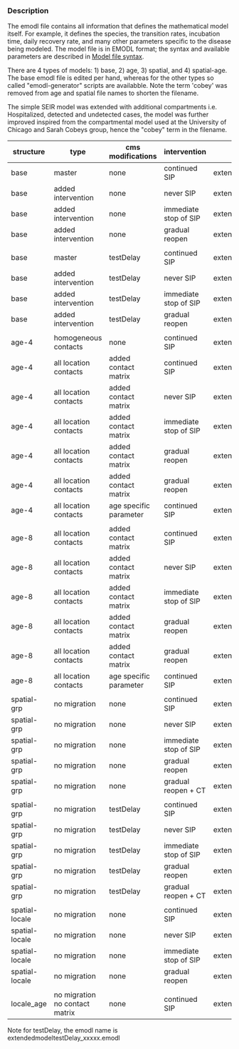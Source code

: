 ### Description 

The emodl file contains all information that defines the mathematical model itself. 
For example, it defines the species, the transition rates, incubation time, daily recovery rate, and many other parameters specific to the disease being modeled. 
The model file is in EMODL format; the syntax and available parameters are described in [Model file syntax](https://idmod.org/docs/cms/model-file.html).


There are 4 types of models: 1) base, 2) age, 3) spatial, and 4) spatial-age. 
The base emodl file is edited per hand, whereas for the other types so called "emodl-generator" scripts are availabble. 
Note the term 'cobey' was removed from age and spatial file names to shorten the filename. 

The simple SEIR model was extended with additional compartments i.e. Hospitalized, detected and undetected cases, 
the model was further improved inspired from the compartmental model used at the University of Chicago and Sarah Cobeys group, hence the "cobey" term in the filename. 


| structure      | type                            | cms modifications        | intervention          | emodl name                                             |
|----------------|---------------------------------|--------------------------|-----------------------|--------------------------------------------------------|
| base           | master                          | none                     | continued SIP         | extendedmodel_cobey.emodl                              |
| base           | added intervention              | none                     | never SIP             | extendedmodel_cobey_noSIP.emodl                        |
| base           | added intervention              | none                     | immediate stop of SIP | extendedmodel_cobey_interventionStopy.emodl            |
| base           | added intervention              | none                     | gradual reopen        | extendedmodel_cobey_gradual_reopening.emodl            |
|                |                                 |                          |                       |                                                        |
| base           | master                          | testDelay                | continued SIP         | extendedmodeltestDelay_cobey.emodl                              |
| base           | added intervention              | testDelay                | never SIP             | extendedmodeltestDelay_cobey_noSIP.emodl                        |
| base           | added intervention              | testDelay                | immediate stop of SIP | extendedmodeltestDelay_cobey_interventionStopy.emodl            |
| base           | added intervention              | testDelay                | gradual reopen        | extendedmodeltestDelay_cobey_gradual_reopening.emodl            |
|                |                                 |                          |                       |                                                        |
| age-4          | homogeneous contacts            | none                     | continued SIP         | extendedmodel_age4_homogeneous.emodl                   |
| age-4          | all location contacts           | added contact matrix     | continued SIP         | extendedmodel_age4.emodl                               |
| age-4          | all location contacts           | added contact matrix     | never SIP             | extendedmodel_age4_neverSIP.emodl                      |
| age-4          | all location contacts           | added contact matrix     | immediate stop of SIP | extendedmodel_age4_interventionStop.emodl              |
| age-4          | all location contacts           | added contact matrix     | gradual reopen        | extendedmodel_age4_gradual_reopening.emodl             |
| age-4          | all location contacts           | added contact matrix     | gradual reopen        | extendedmodel_age4_contactTracing.emodl  
| age-4          | all location contacts           | age specific parameter   | continued SIP         | extendedmodel_age4_param.emodl                         |
|                |                                 |                          |                       |                                                        |
| age-8          | all location contacts           | added contact matrix     | continued SIP         | extendedmodel_age8.emodl                               |
| age-8          | all location contacts           | added contact matrix     | never SIP             | extendedmodel_age8_neverSIP.emodl                      |
| age-8          | all location contacts           | added contact matrix     | immediate stop of SIP | extendedmodel_age8_interventionStop.emodl              |
| age-8          | all location contacts           | added contact matrix     | gradual reopen        | extendedmodel_age8_gradual_reopening.emodl             |
| age-8          | all location contacts           | added contact matrix     | gradual reopen        | extendedmodel_age8_contactTracing.emodl 
| age-8          | all location contacts           | age specific parameter   | continued SIP         | extendedmodel_age8_param.emodl                         |
|                |                                 |                          |                       |                                                        |
| spatial-grp    | no migration                    | none                     | continued SIP         | extendedmodel_EMSgrp.emodl                            |
| spatial-grp    | no migration                    | none                     | never SIP             | extendedmodel_EMSgrp_neverSIP.emodl                   |
| spatial-grp    | no migration                    | none                     | immediate stop of SIP | extendedmodel_EMSgrp_interventionStop.emodl           |
| spatial-grp    | no migration                    | none                     | gradual reopen        | extendedmodel_EMSgrp_gradual_reopening.emodl          |
| spatial-grp    | no migration                    | none                     | gradual reopen + CT   | extendedmodel_EMSgrp_gradual_contactTracing.emodl  
|                |                                 |                          |                       |                                                        |
| spatial-grp    | no migration  				   | testDelay                | continued SIP         | extendedmodeltestDelay_EMSgrp.emodl                            |
| spatial-grp    | no migration  				   | testDelay                | never SIP             | extendedmodeltestDelay_EMSgrp_neverSIP.emodl                   |
| spatial-grp    | no migration  				   | testDelay                | immediate stop of SIP | extendedmodeltestDelay_EMSgrp_interventionStop.emodl           |
| spatial-grp    | no migration  				   | testDelay                | gradual reopen        | extendedmodeltestDelay_EMSgrp_gradual_reopening.emodl          |
| spatial-grp    | no migration  				   | testDelay                | gradual reopen + CT   | extendedmodeltestDelay_EMSgrp_gradual_contactTracing.emodl  
|                |                                 |                          |                       |                                                        |
| spatial-locale | no migration                    | none                     | continued SIP         | extendedmodel_cobey_localeZEMS.emodl                   |
| spatial-locale | no migration                    | none                     | never SIP             | extendedmodel_cobey_localeZEMS_neverSIP.emodl          |
| spatial-locale | no migration                    | none                     | immediate stop of SIP | extendedmodel_cobey_localeZEMS_interventionStop.emodl  |
| spatial-locale | no migration                    | none                     | gradual reopen        | extendedmodel_cobey_localeZEMS_gradual_reopening.emodl |
|                |                                 |                          |                       |                                                        |
| locale_age     | no migration  no contact matrix | none                     | continued SIP         | extendedmodel_cobey_locale_age_test.emodl              |


Note  for testDelay, the emodl name is extendedmodeltestDelay_xxxxx.emodl   
